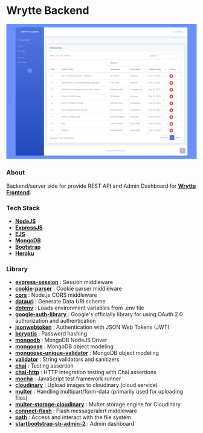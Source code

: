 # Wrytte Backend
![alt text](https://github.com/racmathafidz/wrytte-backend/blob/main/public/images/screely.png)

### About
Backend/server side for provide REST API and Admin Dashboard for [**Wrytte Frontend**](https://github.com/racmathafidz/wrytte-frontend). 

### Tech Stack
- [**NodeJS**](https://nodejs.org/en/)
- [**ExpressJS**](https://expressjs.com/)
- [**EJS**](https://ejs.co/)
- [**MongoDB**](https://www.mongodb.com/)
- [**Bootstrap**](https://getbootstrap.com/)
- [**Heroku**](https://www.heroku.com/)

### Library
- [**express-session**](https://www.npmjs.com/package/express-session) : Session middleware
- [**cookie-parser**](https://www.npmjs.com/package/cookie-parser) : Cookie parser middleware
- [**cors**](https://www.npmjs.com/package/cors) : Node.js CORS middleware
- [**datauri**](https://www.npmjs.com/package/datauri) : Generate Data URI scheme
- [**dotenv**](https://www.npmjs.com/package/dotenv) : Loads environment variables from .env file
- [**google-auth-library**](https://www.npmjs.com/package/google-auth-library) : Google's officially library for using OAuth 2.0 authorization and authentication
- [**jsonwebtoken**](https://www.npmjs.com/package/jsonwebtoken) : Authentication with JSON Web Tokens (JWT)
- [**bcryptjs**](https://www.npmjs.com/package/bcryptjs) : Password hashing
- [**mongodb**](https://www.npmjs.com/package/mongodb) : MongoDB NodeJS Driver
- [**mongoose**](https://www.npmjs.com/package/mongoose) : MongoDB object modeling
- [**mongoose-unique-validator**](https://www.npmjs.com/package/mongoose-unique-validator) : MongoDB object modeling
- [**validator**](https://www.npmjs.com/package/validator) : String validators and sanitizers
- [**chai**](https://www.chaijs.com/) : Testing assertion
- [**chai-http**](https://www.chaijs.com/plugins/chai-http/) : HTTP integration testing with Chai assertions
- [**mocha**](https://mochajs.org/) : JavaScript test framework runner
- [**cloudinary**](https://www.npmjs.com/package/cloudinary) : Upload images to cloudinary (cloud service)
- [**multer**](https://www.npmjs.com/package/multer) : Handling multipart/form-data (primarily used for uploading files)
- [**multer-storage-cloudinary**](https://www.npmjs.com/package/multer-storage-cloudinary) : Multer storage engine for Cloudinary
- [**connect-flash**](https://www.npmjs.com/package/connect-flash) : Flash message/alert middleware
- [**path**](https://www.npmjs.com/package/path) : Access and interact with the file system
- [**startbootstrap-sb-admin-2**](https://www.npmjs.com/package/startbootstrap-sb-admin-2) : Admin dashboard
